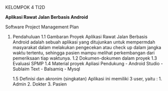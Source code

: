 KELOMPOK 4
TI2D

**Aplikasi Rawat Jalan Berbasis Android**

Software Project Management Plan
1. Pendahuluan
	1.1 Gambaran Proyek
		Aplikasi Rawat Jalan Berbasis Android adalah sebuah aplikasi
	      yang ditujunkan untuk mempermdah masyarakat dalam melakukan pengecekan atau check up dalam jangka waktu tertentu, sehingga pasien mampu melihat perkembangan dari pemeriksaan tiap waktunya. 
	1.2 Dokumen-dokumen dalam proyek
	1.3 Evaluasi SPMP
	1.4 Material proyek
		 Apliasi Pendukung
		- Android Studio
		- Sublaim Text
		- Balsamiq
		- Mysql

	1.5 Definisi dan akronim (singkatan)
		 Aplikasi ini memiliki 3 user, yaitu : 
		1. Admin
		2. Dokter
		3. Pasien